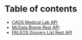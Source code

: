 # Table of contents

* [CAOS Medical Lab API](README.md)
* [McData Biome Rest API](https://api.sheety.co/2038ea59d35e3cf806679a2706330dc9/mcDataBiome/mcd)
* [PALEOS Grocery List Rest API](https://api.sheety.co/2038ea59d35e3cf806679a2706330dc9/mcDataBiome/mcd)

